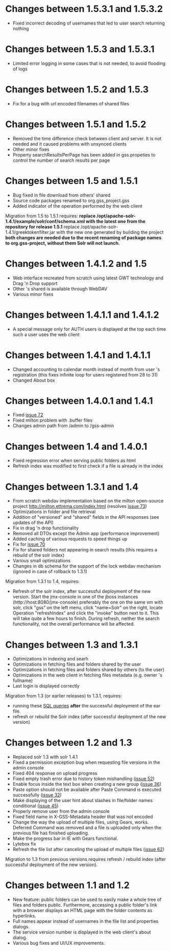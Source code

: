 # Changes between 1.5.3.1 and 1.5.3.2 #

  * Fixed incorrect decoding of usernames that led to user search returning nothing

# Changes between 1.5.3 and 1.5.3.1 #

  * Limited error logging in some cases that is not needed, to avoid
flooding of logs

# Changes between 1.5.2 and 1.5.3 #

  * Fix for a bug with url encoded filenames of shared files

# Changes between 1.5.1 and 1.5.2 #

  * Removed the time difference check between client and server. It is not needed and it caused problems with unsynced clients
  * Other minor fixes
  * Property searchResultsPerPage has been added in gss.propeties to control the number of search results per page

# Changes between 1.5 and 1.5.1 #

  * Bug fixed in file download from others' shared
  * Source code packages renamed to org.gss\_project.gss
  * Added indicator of the operation performed by the web client

Migration from 1.5 to 1.5.1 requires:
**replace /opt/apache-solr-1.4.1/example/solr/conf/schema.xml with the latest one from the repository for release 1.5.1** replace /opt/apache-solr-1.4.1/greektokenfilter.jar with the new one generated by building the project
**both changes are needed due to the recent renaming of package names to org.gss-project, without them Solr will not launch.**

# Changes between 1.4.1.2 and 1.5 #

  * Web interface recreated from scratch using latest GWT technology and Drag 'n Drop support
  * Other 's shared is available through WebDAV
  * Various minor fixes

# Changes between 1.4.1.1 and 1.4.1.2 #

  * A special message only for AUTH users is displayed at the top each time such a user uses the web client

# Changes between 1.4.1 and 1.4.1.1 #

  * Changed accounting to calendar month instead of month from user 's registration (this fixes infinite loop for users registered from 28 to 31)
  * Changed About box

# Changes between 1.4.0.1 and 1.4.1 #

  * Fixed [issue 72](https://code.google.com/p/gss/issues/detail?id=72)
  * Fixed milton problem with .buffer files
  * Changes admin path from /admin to /gss-admin

# Changes between 1.4 and 1.4.0.1 #

  * Fixed regression error when serving public folders as html
  * Refresh index was modified to first check if a file is already in the index

# Changes between 1.3.1 and 1.4 #

  * From scratch webdav implementation based on the milton open-source project http://milton.ettrema.com/index.html (resolves [issue 73](https://code.google.com/p/gss/issues/detail?id=73))
  * Optimizations in folder and file retrieval
  * Addition of "versioned" and "shared" fields in the API responses (see updates of the API)
  * Fix in drag 'n drop functionality
  * Removed all DTOs except the Admin app (performance improvement)
  * Added caching of various requests to speed things up
  * Fix for [issue 70](https://code.google.com/p/gss/issues/detail?id=70)
  * Fix for shared folders not appearing in search results (this requires a rebuild of the solr index)
  * Various small optimizations
  * Changes in db schema for the support of the lock webdav mechanism (ignored in case of rollback to 1.3.1)

Migration from 1.3.1 to 1.4, requires:
  * Refresh of the solr index, after successful deployment of the new version. Start the jmx-console in one of the jboss instances (http://host:8080/jmx-console) preferably the one on the same vm with solr, click "gss" on the left menu, click "name=Solr" on the right, locate Operation "refreshIndex" and click the "invoke" button next to it. This will take quite a few hours to finish. During refresh, neither the search functionality, not the overall performance will be affected.

# Changes between 1.3 and 1.3.1 #

  * Optimizations in indexing and searh
  * Optimizations in fetching files and folders shared by the user
  * Optimizations in fetching files and folders shared by others (to the user)
  * Optimizations in the web client in fetching files metadata (e.g. owner 's fullname)
  * Last login is displayed correctly

Migration from 1.3 (or earlier releases) to 1.3.1, requires:
  * running these [SQL queries](http://code.google.com/p/gss/source/browse/database/initializeSharedFlag.sql?spec=svna2ab79b788d412ac39603cea74a0012ea4fec14e&r=a2ab79b788d412ac39603cea74a0012ea4fec14e) **after** the successful deployment of the ear file.
  * refresh or rebuild the Solr index (after successful deployment of the new version)


# Changes between 1.2 and 1.3 #

  * Replaced solr 1.3 with solr 1.4.1
  * Fixed a permission exception bug when requesting file versions in the admin console
  * Fixed 404 response on upload progress
  * Fixed empty trash error due to history token mishandling ([issue 52](https://code.google.com/p/gss/issues/detail?id=52))
  * Enable focus inside the text box when creating a new group ([issue 36](https://code.google.com/p/gss/issues/detail?id=36))
  * Paste option should not be available after Paste Command is executed successfully ([issue 32](https://code.google.com/p/gss/issues/detail?id=32))
  * Make displaying of the user hint about slashes in file/folder names conditional ([issue 45](https://code.google.com/p/gss/issues/detail?id=45))
  * Properly remove user from the admin console
  * Fixed field name in X-GSS-Metadata header that was not encoded
  * Change the way the upload of multiple files, using Gears, works. Deferred Command was removed and a file is uploaded only when the previous file has finished uploading.
  * Make the progress bar in IE with Gears functional.
  * Lytebox fix
  * Refresh the file list after canceling the upload of multiple files ([issue 62](https://code.google.com/p/gss/issues/detail?id=62))

Migration to 1.3 from previous versions requires refresh / rebuild index (after successful deployment of the new version).

# Changes between 1.1 and 1.2 #

  * New feature: public folders can be used to easily make a whole tree of files and folders public. Furthermore, accessing a public folder's link with a browser displays an HTML page with the folder contents as hyperlinks.
  * Full names appear instead of usernames in the file list and properties dialogs.
  * The service version number is displayed in the web client's about dialog.
  * Various bug fixes and UI/UX improvements.